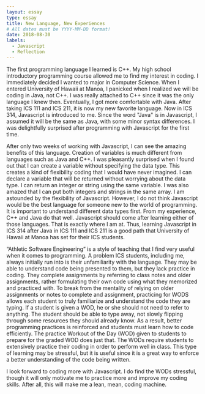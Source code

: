 ```yaml
---
layout: essay
type: essay
title: New Language, New Experiences
# All dates must be YYYY-MM-DD format!
date: 2018-08-30
labels:
  - Javascript
  - Reflection
---
```


The first programming language I learned is C++. My high school introductory programming course allowed me to find my interest in coding. I immediately decided I wanted to major in Computer Science. When I entered University of Hawaii at Manoa, I panicked when I realized we will be coding in Java, not C++. I was really attached to C++ since it was the only language I knew then. Eventually, I got more comfortable with Java. After taking ICS 111 and ICS 211, it is now my new favorite language. Now in ICS 314, Javascript is introduced to me. Since the word "Java" is in Javascript, I assumed it will be the same as Java, with some minor syntax differences. I was delightfully surprised after programming with Javascript for the first time. 

After only two weeks of working with Javascript, I can see the amazing benefits of this language. Creation of variables is much different from languages such as Java and C++. I was pleasantly surprised when I found out that I can create a variable without specifying the data type. This creates a kind of flexibility coding that I would have never imagined. I can declare a variable that will be returned without worrying about the data type. I can return an integer or string using the same variable. I was also amazed that I can put both integers and strings in the same array. I am astounded by the flexibility of Javascript. However, I do not think Javascript would be the best language for someone new to the world of programming. It is important to understand different data types first. From my experience, C++ and Java do that well. Javascript should come after learning either of those languages. That is exactly where I am at. Thus, learning Javascript in ICS 314 after Java in ICS 111 and ICS 211 is a good path that University of Hawaii at Manoa has set for their ICS students. 

“Athletic Software Engineering” is a style of teaching that I find very useful when it comes to programming. A problem ICS students, including me, always initially run into is their unfamiliarity with the language. They may be able to understand code being presented to them, but they lack practice in coding. They complete assignments by referring to class notes and older assignments, rather formulating their own code using what they memorized and practiced with. To break from the mentality of relying on older assignments or notes to complete and assignment, practicing for WODS allows each student to truly familiarize and understand the code they are typing. If a student is given a WOD, he or she should not need to refer to anything. The student should be able to type away, not slowly flipping through some resources they should already know. As a result, better programming practices is reinforced and students must learn how to code efficiently. The practice Workout of the Day (WOD) given to students to prepare for the graded WOD does just that. The WODs require students to extensively practice their coding in order to perform well in class. This type of learning may be stressful, but it is useful since it is a great way to enforce a better understanding of the code being written.

I look forward to coding more with Javascript. I do find the WODs stressful, though it will only motivate me to practice more and improve my coding skills. After all, this will make me a lean, mean, coding machine. 
